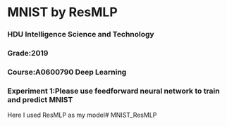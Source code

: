 # MNIST by ResMLP

### HDU  Intelligence Science and Technology

### Grade:2019

### Course:A0600790 Deep Learning

### Experiment 1:Please use feedforward neural network to train and predict MNIST

Here I used ResMLP as my model# MNIST_ResMLP
